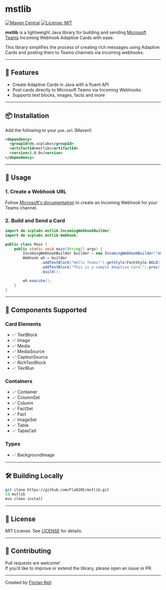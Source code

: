 # mstlib

[![Maven Central](https://img.shields.io/maven-central/v/de.scplabs/mstlib.svg)](https://search.maven.org/artifact/de.scplabs/mstlib)
[![License: MIT](https://img.shields.io/badge/License-MIT-yellow.svg)](https://opensource.org/licenses/MIT)

**mstlib** is a lightweight Java library for building and sending [Microsoft Teams](https://learn.microsoft.com/en-us/microsoftteams/platform/webhooks-and-connectors/how-to/connectors-using) Incoming Webhook Adaptive Cards with ease.

This library simplifies the process of creating rich messages using Adaptive Cards and posting them to Teams channels via incoming webhooks.

---

## 🚀 Features

- Create Adaptive Cards in Java with a fluent API
- Post cards directly to Microsoft Teams via Incoming Webhooks
- Supports text blocks, images, facts and more

---

## 📦 Installation

Add the following to your `pom.xml` (Maven):

```xml
<dependency>
  <groupId>de.scplabs</groupId>
  <artifactId>mstlib</artifactId>
  <version>1.0.0</version>
</dependency>
```

---

## 🔧 Usage

### 1. Create a Webhook URL

Follow [Microsoft's documentation](https://learn.microsoft.com/en-us/microsoftteams/platform/webhooks-and-connectors/how-to/add-incoming-webhook) to create an Incoming Webhook for your Teams channel.

### 2. Build and Send a Card

```java
import de.scplabs.mstlib.IncomingWebhookBuilder;
import de.scplabs.mstlib.Webhook;

public class Main {
    public static void main(String[] args) {
        IncomingWebhookBuilder builder = new IncomingWebhookBuilder("WEBHOOK_URL");
        Webhook wh = builder
                .addTextBlock("Hello Teams!").getStyle(FontStyle.BOLD).prev()
                .addTextBlock("This is a sample Adaptive Card.").prev()
                .build();

        wh.execute();
    }
}
```

---

## 🧩 Components Supported
### Card Elements
- ✅ TextBlock
- ✅ Image
- ✅ Media
- ✅ MediaSource
- ✅ CaptionSource
- ✅ RichTextBlock
- ✅ TextRun

### Containers
- ✅ Container
- ✅ ColumnSet
- ✅ Column
- ✅ FactSet
- ✅ Fact
- ✅ ImageSet
- ✅ Table
- ✅ TableCell

### Types
- ✅ BackgroundImage

---

## 🛠️ Building Locally

```bash
git clone https://github.com/Flo0205/mstlib.git
cd mstlib
mvn clean install
```

---

## 📄 License

MIT License. See [LICENSE](./LICENSE) for details.

---

## 🤝 Contributing

Pull requests are welcome!  
If you’d like to improve or extend the library, please open an issue or PR.

---



Created by [Florian Keil](https://github.com/Flo0205)
